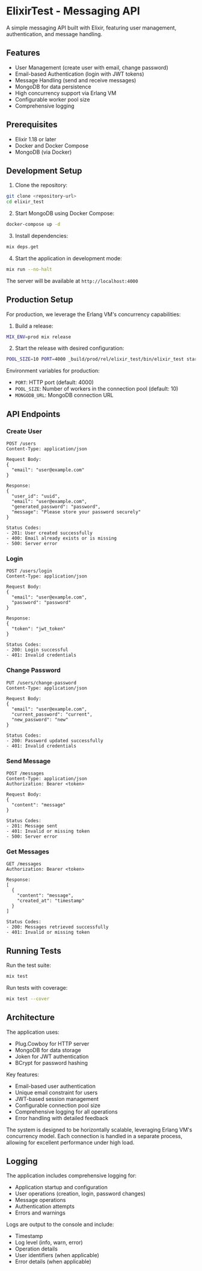 # ElixirTest - Messaging API

A simple messaging API built with Elixir, featuring user management, authentication, and message handling.

## Features

- User Management (create user with email, change password)
- Email-based Authentication (login with JWT tokens)
- Message Handling (send and receive messages)
- MongoDB for data persistence
- High concurrency support via Erlang VM
- Configurable worker pool size
- Comprehensive logging

## Prerequisites

- Elixir 1.18 or later
- Docker and Docker Compose
- MongoDB (via Docker)

## Development Setup

1. Clone the repository:
```bash
git clone <repository-url>
cd elixir_test
```

2. Start MongoDB using Docker Compose:
```bash
docker-compose up -d
```

3. Install dependencies:
```bash
mix deps.get
```

4. Start the application in development mode:
```bash
mix run --no-halt
```

The server will be available at `http://localhost:4000`

## Production Setup

For production, we leverage the Erlang VM's concurrency capabilities:

1. Build a release:
```bash
MIX_ENV=prod mix release
```

2. Start the release with desired configuration:
```bash
POOL_SIZE=10 PORT=4000 _build/prod/rel/elixir_test/bin/elixir_test start
```

Environment variables for production:
- `PORT`: HTTP port (default: 4000)
- `POOL_SIZE`: Number of workers in the connection pool (default: 10)
- `MONGODB_URL`: MongoDB connection URL

## API Endpoints

### Create User
```http
POST /users
Content-Type: application/json

Request Body:
{
  "email": "user@example.com"
}

Response: 
{
  "user_id": "uuid",
  "email": "user@example.com",
  "generated_password": "password",
  "message": "Please store your password securely"
}

Status Codes:
- 201: User created successfully
- 400: Email already exists or is missing
- 500: Server error
```

### Login
```http
POST /users/login
Content-Type: application/json

Request Body:
{
  "email": "user@example.com",
  "password": "password"
}

Response: 
{
  "token": "jwt_token"
}

Status Codes:
- 200: Login successful
- 401: Invalid credentials
```

### Change Password
```http
PUT /users/change-password
Content-Type: application/json

Request Body:
{
  "email": "user@example.com",
  "current_password": "current",
  "new_password": "new"
}

Status Codes:
- 200: Password updated successfully
- 401: Invalid credentials
```

### Send Message
```http
POST /messages
Content-Type: application/json
Authorization: Bearer <token>

Request Body:
{
  "content": "message"
}

Status Codes:
- 201: Message sent
- 401: Invalid or missing token
- 500: Server error
```

### Get Messages
```http
GET /messages
Authorization: Bearer <token>

Response:
[
  {
    "content": "message",
    "created_at": "timestamp"
  }
]

Status Codes:
- 200: Messages retrieved successfully
- 401: Invalid or missing token
```

## Running Tests

Run the test suite:
```bash
mix test
```

Run tests with coverage:
```bash
mix test --cover
```

## Architecture

The application uses:
- Plug.Cowboy for HTTP server
- MongoDB for data storage
- Joken for JWT authentication
- BCrypt for password hashing

Key features:
- Email-based user authentication
- Unique email constraint for users
- JWT-based session management
- Configurable connection pool size
- Comprehensive logging for all operations
- Error handling with detailed feedback

The system is designed to be horizontally scalable, leveraging Erlang VM's concurrency model. Each connection is handled in a separate process, allowing for excellent performance under high load.

## Logging

The application includes comprehensive logging for:
- Application startup and configuration
- User operations (creation, login, password changes)
- Message operations
- Authentication attempts
- Errors and warnings

Logs are output to the console and include:
- Timestamp
- Log level (info, warn, error)
- Operation details
- User identifiers (when applicable)
- Error details (when applicable)

